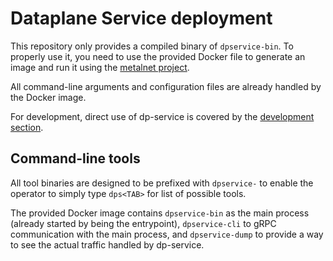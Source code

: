 # Dataplane Service deployment
This repository only provides a compiled binary of `dpservice-bin`. To properly use it, you need to use the provided Docker file to generate an image and run it using the [metalnet project](https://github.com/onmetal/metalnet).

All command-line arguments and configuration files are already handled by the Docker image.

For development, direct use of dp-service is covered by the [development section](../development/).

## Command-line tools
All tool binaries are designed to be prefixed with `dpservice-` to enable the operator to simply type `dps<TAB>` for list of possible tools.

The provided Docker image contains `dpservice-bin` as the main process (already started by being the entrypoint), `dpservice-cli` to gRPC communication with the main process, and `dpservice-dump` to provide a way to see the actual traffic handled by dp-service.

